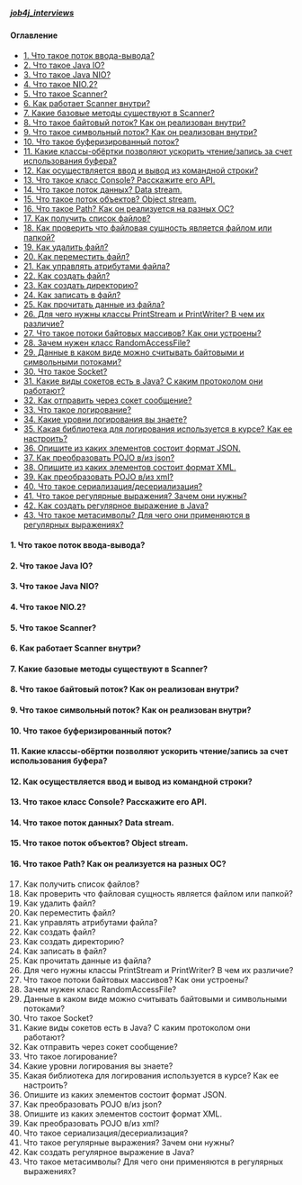 ##### [job4j_interviews](https://github.com/shaporen/job4j_interviews/blob/main/README.md)
#### Оглавление
+ [1. Что такое поток ввода-вывода?](#1-Что-такое-поток-ввода-вывода)
+ [2. Что такое Java IO?](#2-Что-такое-Java-IO)
+ [3. Что такое Java NIO?](#3-Что-такое-Java-NIO)
+ [4. Что такое NIO.2?](#)
+ [5. Что такое Scanner?](#)
+ [6. Как работает Scanner внутри?](#)
+ [7. Какие базовые методы существуют в Scanner?](#)
+ [8. Что такое байтовый поток? Как он реализован внутри?](#)
+ [9. Что такое символьный поток? Как он реализован внутри?](#)
+ [10. Что такое буферизированный поток?](#)
+ [11. Какие классы-обёртки позволяют ускорить чтение/запись за счет использования буфера?](#)
+ [12. Как осуществляется ввод и вывод из командной строки?](#)
+ [13. Что такое класс Console? Расскажите его API.](#)
+ [14. Что такое поток данных? Data stream.](#)
+ [15. Что такое поток объектов? Object stream.](#)
+ [16. Что такое Path? Как он реализуется на разных ОС?](#)
+ [17. Как получить список файлов?](#)
+ [18. Как проверить что файловая сущность является файлом или папкой?](#)
+ [19. Как удалить файл?](#)
+ [20. Как переместить файл?](#)
+ [21. Как управлять атрибутами файла?](#)
+ [22. Как создать файл?](#)
+ [23. Как создать директорию?](#)
+ [24. Как записать в файл?](#)
+ [25. Как прочитать данные из файла?](#)
+ [26. Для чего нужны классы PrintStream и PrintWriter? В чем их различие?](#)
+ [27. Что такое потоки байтовых массивов? Как они устроены?](#)
+ [28. Зачем нужен класс RandomAccessFile?](#)
+ [29. Данные в каком виде можно считывать байтовыми и символьными потоками?](#)
+ [30. Что такое Socket?](#)
+ [31. Какие виды сокетов есть в Java? С каким протоколом они работают?](#)
+ [32. Как отправить через сокет сообщение?](#)
+ [33. Что такое логирование?](#)
+ [34. Какие уровни логирования вы знаете?](#)
+ [35. Какая библиотека для логирования используется в курсе? Как ее настроить?](#)
+ [36. Опишите из каких элементов состоит формат JSON.](#)
+ [37. Как преобразовать POJO в/из json?](#)
+ [38. Опишите из каких элементов состоит формат XML.](#)
+ [39. Как преобразовать POJO в/из xml?](#)
+ [40. Что такое сериализация/десериализация?](#)
+ [41. Что такое регулярные выражения? Зачем они нужны?](#)
+ [42. Как создать регулярное выражение в Java?](#)
+ [43. Что такое метасимволы? Для чего они применяются в регулярных выражениях?](#)


#### 1. Что такое поток ввода-вывода?
#### 2. Что такое Java IO?
#### 3. Что такое Java NIO?
#### 4. Что такое NIO.2?
#### 5. Что такое Scanner?
#### 6. Как работает Scanner внутри?
#### 7. Какие базовые методы существуют в Scanner?
#### 8. Что такое байтовый поток? Как он реализован внутри?
#### 9. Что такое символьный поток? Как он реализован внутри?
#### 10. Что такое буферизированный поток?
#### 11. Какие классы-обёртки позволяют ускорить чтение/запись за счет использования буфера?
#### 12. Как осуществляется ввод и вывод из командной строки?
#### 13. Что такое класс Console? Расскажите его API.
#### 14. Что такое поток данных? Data stream.
#### 15. Что такое поток объектов? Object stream.
#### 16. Что такое Path? Как он реализуется на разных ОС?
17. Как получить список файлов?
18. Как проверить что файловая сущность является файлом или папкой?
19. Как удалить файл?
20. Как переместить файл?
21. Как управлять атрибутами файла?
22. Как создать файл?
23. Как создать директорию?
24. Как записать в файл?
25. Как прочитать данные из файла?
26. Для чего нужны классы PrintStream и PrintWriter? В чем их различие?
27. Что такое потоки байтовых массивов? Как они устроены?
28. Зачем нужен класс RandomAccessFile?
29. Данные в каком виде можно считывать байтовыми и символьными потоками?
30. Что такое Socket?
31. Какие виды сокетов есть в Java? С каким протоколом они работают?
32. Как отправить через сокет сообщение?
33. Что такое логирование?
34. Какие уровни логирования вы знаете?
35. Какая библиотека для логирования используется в курсе? Как ее настроить?
36. Опишите из каких элементов состоит формат JSON.
37. Как преобразовать POJO в/из json?
38. Опишите из каких элементов состоит формат XML.
39. Как преобразовать POJO в/из xml?
40. Что такое сериализация/десериализация?
41. Что такое регулярные выражения? Зачем они нужны?
42. Как создать регулярное выражение в Java?
43. Что такое метасимволы? Для чего они применяются в регулярных выражениях?
